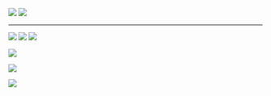 ![](https://img.shields.io/badge/C-00599C?style=for-the-badge&logo=c&logoColor=white) <!-- C Language Badge -->
![](https://img.shields.io/badge/C%2B%2B-00599C?style=for-the-badge&logo=c%2B%2B&logoColor=white) <br /> <!-- C++ Language Badge -->

---------------------------

<!-- JS and Frameworks -->
![](https://img.shields.io/badge/Angular-DD0031?style=for-the-badge&logo=angular&logoColor=white)
![](https://img.shields.io/badge/JavaScript-F7DF1E?style=for-the-badge&logo=javascript&logoColor=black)
![](https://img.shields.io/badge/Node.js-43853D?style=for-the-badge&logo=node-dot-js&logoColor=white) <br />

![](https://img.shields.io/badge/Shell_Script-121011?style=for-the-badge&logo=gnu-bash&logoColor=white) <!-- Shellscript Language Badge -->

![](https://img.shields.io/badge/SQLite-07405E?style=for-the-badge&logo=sqlite&logoColor=white) <!-- SQLite Language Badge -->

![]( https://img.shields.io/badge/Swift-FA7343?style=for-the-badge&logo=swift&logoColor=white) <!-- Swift Language Badge -->
